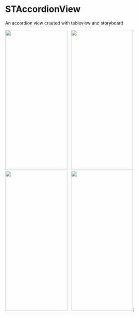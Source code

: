 # STAccordionView
An accordion view created with tableview and storyboard



<img src="https://user-images.githubusercontent.com/34516159/75696425-3cac1280-5cb4-11ea-8fe5-f2846760d766.png" width="200" height="450">&nbsp;&nbsp;&nbsp;<img src="https://user-images.githubusercontent.com/34516159/75696464-4c2b5b80-5cb4-11ea-9751-33fe88964cfa.png" width="200" height="450">&nbsp;&nbsp;&nbsp;<img src="https://user-images.githubusercontent.com/34516159/75696509-5a797780-5cb4-11ea-9e09-37ffe52457f5.png" width="200" height="450">&nbsp;&nbsp;&nbsp;<img src="https://user-images.githubusercontent.com/34516159/75696549-6c5b1a80-5cb4-11ea-82d7-2710fae55a64.png" width="200" height="450">;
